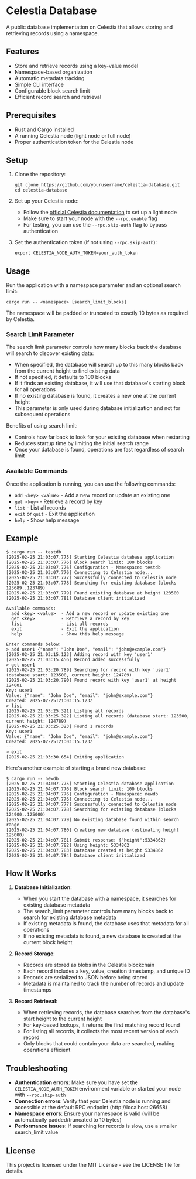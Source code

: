 # Celestia Database

A public database implementation on Celestia that allows storing and retrieving records using a namespace.

## Features

- Store and retrieve records using a key-value model
- Namespace-based organization
- Automatic metadata tracking
- Simple CLI interface
- Configurable block search limit
- Efficient record search and retrieval

## Prerequisites

- Rust and Cargo installed
- A running Celestia node (light node or full node)
- Proper authentication token for the Celestia node

## Setup

1. Clone the repository:
   ```
   git clone https://github.com/yourusername/celestia-database.git
   cd celestia-database
   ```

2. Set up your Celestia node:
   - Follow the [official Celestia documentation](https://docs.celestia.org/nodes/light-node) to set up a light node
   - Make sure to start your node with the `--rpc.enable` flag
   - For testing, you can use the `--rpc.skip-auth` flag to bypass authentication

3. Set the authentication token (if not using `--rpc.skip-auth`):
   ```
   export CELESTIA_NODE_AUTH_TOKEN=your_auth_token
   ```

## Usage

Run the application with a namespace parameter and an optional search limit:

```
cargo run -- <namespace> [search_limit_blocks]
```

The namespace will be padded or truncated to exactly 10 bytes as required by Celestia.

### Search Limit Parameter

The search limit parameter controls how many blocks back the database will search to discover existing data:

- When specified, the database will search up to this many blocks back from the current height to find existing data
- If not specified, it defaults to 100 blocks
- If it finds an existing database, it will use that database's starting block for all operations
- If no existing database is found, it creates a new one at the current height
- This parameter is only used during database initialization and not for subsequent operations

Benefits of using search limit:
- Controls how far back to look for your existing database when restarting
- Reduces startup time by limiting the initial search range
- Once your database is found, operations are fast regardless of search limit

### Available Commands

Once the application is running, you can use the following commands:

- `add <key> <value>` - Add a new record or update an existing one
- `get <key>` - Retrieve a record by key
- `list` - List all records
- `exit` or `quit` - Exit the application
- `help` - Show help message

## Example

```
$ cargo run -- testdb
[2025-02-25 21:03:07.775] Starting Celestia database application
[2025-02-25 21:03:07.776] Block search limit: 100 blocks
[2025-02-25 21:03:07.776] Configuration - Namespace: testdb
[2025-02-25 21:03:07.776] Connecting to Celestia node...
[2025-02-25 21:03:07.777] Successfully connected to Celestia node
[2025-02-25 21:03:07.778] Searching for existing database (blocks 123689..123789)
[2025-02-25 21:03:07.779] Found existing database at height 123500
[2025-02-25 21:03:07.781] Database client initialized

Available commands:
  add <key> <value>  - Add a new record or update existing one
  get <key>          - Retrieve a record by key
  list               - List all records
  exit               - Exit the application
  help               - Show this help message

Enter commands below:
> add user1 {"name": "John Doe", "email": "john@example.com"}
[2025-02-25 21:03:15.123] Adding record with key 'user1'
[2025-02-25 21:03:15.456] Record added successfully
> get user1
[2025-02-25 21:03:20.789] Searching for record with key 'user1' (database start: 123500, current height: 124789)
[2025-02-25 21:03:20.790] Found record with key 'user1' at height 124001
Key: user1
Value: {"name": "John Doe", "email": "john@example.com"}
Created: 2025-02-25T21:03:15.123Z
> list
[2025-02-25 21:03:25.321] Listing all records
[2025-02-25 21:03:25.322] Listing all records (database start: 123500, current height: 124789)
[2025-02-25 21:03:25.323] Found 1 records
Key: user1
Value: {"name": "John Doe", "email": "john@example.com"}
Created: 2025-02-25T21:03:15.123Z
---
> exit
[2025-02-25 21:03:30.654] Exiting application
```

Here's another example of starting a brand new database:

```
$ cargo run -- newdb
[2025-02-25 21:04:07.775] Starting Celestia database application
[2025-02-25 21:04:07.776] Block search limit: 100 blocks
[2025-02-25 21:04:07.776] Configuration - Namespace: newdb
[2025-02-25 21:04:07.776] Connecting to Celestia node...
[2025-02-25 21:04:07.777] Successfully connected to Celestia node
[2025-02-25 21:04:07.778] Searching for existing database (blocks 124900..125000)
[2025-02-25 21:04:07.779] No existing database found within search range
[2025-02-25 21:04:07.780] Creating new database (estimating height 125000)
[2025-02-25 21:04:07.781] Submit response: {"height":5334862}
[2025-02-25 21:04:07.782] Using height: 5334862
[2025-02-25 21:04:07.783] Database created at height 5334862
[2025-02-25 21:04:07.784] Database client initialized
```

## How It Works

1. **Database Initialization**:
   - When you start the database with a namespace, it searches for existing database metadata
   - The search_limit parameter controls how many blocks back to search for existing database metadata
   - If existing metadata is found, the database uses that metadata for all operations
   - If no existing metadata is found, a new database is created at the current block height

2. **Record Storage**:
   - Records are stored as blobs in the Celestia blockchain
   - Each record includes a key, value, creation timestamp, and unique ID
   - Records are serialized to JSON before being stored
   - Metadata is maintained to track the number of records and update timestamps

3. **Record Retrieval**:
   - When retrieving records, the database searches from the database's start height to the current height
   - For key-based lookups, it returns the first matching record found
   - For listing all records, it collects the most recent version of each record
   - Only blocks that could contain your data are searched, making operations efficient

## Troubleshooting

- **Authentication errors**: Make sure you have set the `CELESTIA_NODE_AUTH_TOKEN` environment variable or started your node with `--rpc.skip-auth`
- **Connection errors**: Verify that your Celestia node is running and accessible at the default RPC endpoint (http://localhost:26658)
- **Namespace errors**: Ensure your namespace is valid (will be automatically padded/truncated to 10 bytes)
- **Performance issues**: If searching for records is slow, use a smaller search_limit value

## License

This project is licensed under the MIT License - see the LICENSE file for details.
